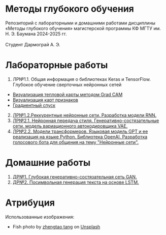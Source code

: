 # Методы глубокого обучения
Репозиторий с лабораторными и домашними работами дисциплины «Методы глубокого обучения» магистерской программы КФ МГТУ им. Н. Э. Баумана 2024-2025 гг. </br></br>
Студент Дармограй А. Э.

# Лабораторные работы
1. ЛР№1.1. Общая информация о библиотеках Keras и TensorFlow. Глубокое обучение сверточных нейронных сетей</br>
* <a href="https://github.com/Dariarty/Deep_Learning_Methods/blob/main/src/LAB_1_1/heat_map.ipynb" title="Grad CAM link">Визуализация тепловой карты методом Grad CAM</a>
* <a href="https://github.com/Dariarty/Deep_Learning_Methods/blob/main/src/LAB_1_1/feature_map.ipynb" title="Grad CAM link">Визуализация карт признаков</a>
* <a href="https://github.com/Dariarty/Deep_Learning_Methods/blob/main/src/LAB_1_1/gradient_descent.ipynb" title="Grad CAM link">Градиентный спуск</a>

2. <a href="https://github.com/Dariarty/Deep_Learning_Methods/blob/main/src/LAB_1_2/bigmart_rnn.ipynb" title = "Lab_1_2_link">ЛР№1.2.Реккурентные нейронные сети. Разработка модели RNN.</a>
3. <a href="https://github.com/Dariarty/Deep_Learning_Methods/blob/main/src/LAB_2_1/vae.ipynb" title = "Lab_2_1_link">ЛР№2.1. Нейронная передача стиля. Генеративно-состязательные сети. модель вариационного автокодировщика VAE.</a>
3. <a href="https://github.com/Dariarty/Deep_Learning_Methods/blob/main/src/LAB_2_2/" title = "Lab_2_2_link">ЛР№2.2. Модели трансформеров. Языковая модель GPT и ее реализация на языке Python. Библиотека OpenAI. Разработка голосового бота для общения на тему "Нейронные сети".</a>

# Домашние работы
1. <a href="https://github.com/Dariarty/Deep_Learning_Methods/blob/main/src/DR_1/gan.ipynb" title = "dr1_link">ДР№1. Глубокая генеративно-состязательная сеть GAN.</a>
2. <a href="https://github.com/Dariarty/Deep_Learning_Methods/blob/main/src/DR_2/lstm.ipynb" title = "dr2_link">ДР№2. Посимвольная генерация текста на основе LSTM.</a>

# Атрибуция

Использованные изображения:
* Fish photo by <a href="https://unsplash.com/@tangzhengtao?utm_content=creditCopyText&utm_medium=referral&utm_source=unsplash">zhengtao tang</a> on <a href="https://unsplash.com/photos/white-gold-fish-V7SKRhXskv8?utm_content=creditCopyText&utm_medium=referral&utm_source=unsplash">Unsplash</a>
